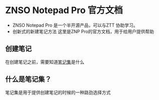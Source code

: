 # ZNSO Notepad Pro 官方文档
* ZNSO Notepad Pro 是一个半开源产品，可以与ZTT 协助学习。
* 创新式的新建笔记方法
这里是ZNP Pro的官方文档，用于给用户提供帮助

## 创建笔记
在创建笔记之前，需要知道[笔记集]()是什么

## 什么是笔记集？
笔记集是用于提供创建笔记的时候的一种路劲选择方式
